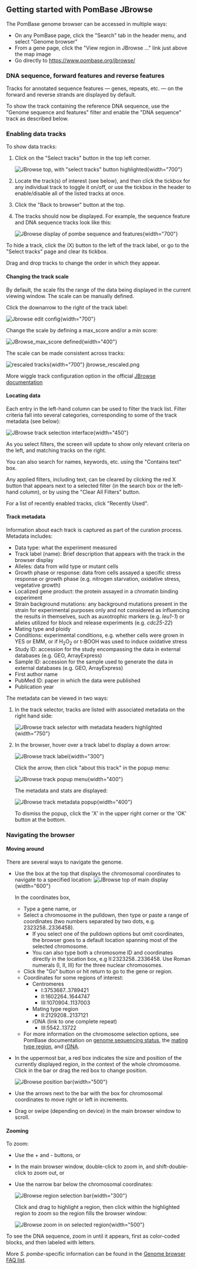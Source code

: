 ## Getting started with PomBase JBrowse

The PomBase genome browser can be accessed in multiple ways:

- On any PomBase page, click the "Search" tab in the header menu, and
  select "Genome browser"
- From a gene page, click the "View region in JBrowse ..." link just
  above the map image
- Go directly to https://www.pombase.org/jbrowse/

### DNA sequence, forward features and reverse features

Tracks for annotated sequence features &mdash; genes, repeats,
etc. &mdash; on the forward and reverse strands are displayed by
default.

To show the track containing the reference DNA sequence, use the
"Genome sequence and features" filter and enable the "DNA sequence"
track as described below.

### Enabling data tracks
To show data tracks:

1. Click on the "Select tracks" button in the top left corner.

    ![JBrowse top, with "select tracks" button highlighted](assets/jbrowse_main_top_track_button.png){width="700"}

2. Locate the track(s) of interest (see below), and then click the
tickbox for any individual track to toggle it on/off, or use the
tickbox in the header to enable/disable all of the listed tracks at
once.

3. Click the "Back to browser" button at the top.

4. The tracks should now be displayed. For example, the sequence
feature and DNA sequence tracks look like this:

    ![JBrowse display of pombe sequence and features](assets/jbrowse_seq_feature_tracks.png){width="700"}

To hide a track, click the (X) button to the left of the track label,
or go to the "Select tracks" page and clear its tickbox.

Drag and drop tracks to change the order in which they appear.

#### Changing the track scale
By default, the scale fits the range of the data being displayed in the current viewing window. The scale can be manually defined.

Click the downarrow to the right of the track label:

![Jbrowse edit config](assets/jbrowse_track_label_config.png){width="700"}

Change the scale by defining a max_score and/or a min score:

![JBrowse_max_score defined](assets/jbrowse_max_score.png){width="400"}

The scale can be made consistent across tracks: 

![rescaled tracks](jbrowse_rescaled.png){width="700"}
jbrowse_rescaled.png

More wiggle track configuration option in the official
[JBrowse documentation](http://gmod.org/wiki/JBrowse_Configuration_Guide#Wiggle_track_configuration_options)


#### Locating data
Each entry in the left-hand column can be used to filter the track
list. Filter criteria fall into several categories, corresponding to
some of the track metadata (see below):

![JBrowse track selection interface](assets/jbrowse_track_selector.png){width="450"}

As you select filters, the screen will update to show only relevant
criteria on the left, and matching tracks on the right.

You can also search for names, keywords, etc. using the "Contains
text" box.

Any applied filters, including text, can be cleared by clicking the
red X button that appears next to a selected filter (in the search box
or the left-hand column), or by using the "Clear All Filters" button.

For a list of recently enabled tracks, click "Recently Used".

#### Track metadata
Information about each track is captured as part of the curation
process. Metadata includes:

- Data type: what the experiment measured
- Track label (name): Brief description that appears with the track in
  the browser display
- Alleles: data from wild type or mutant cells
- Growth phase or response: data from cells assayed a specific stress
  response or growth phase (e.g. nitrogen starvation, oxidative
  stress, vegetative growth)
- Localized gene product: the protein assayed in a chromatin binding
  experiment
- Strain background mutations: any background mutations present in the
  strain for experimental purposes only and not considered as
  influencing the results in themselves, such as auxotrophic markers
  (e.g. *leu1-1*) or alleles utilized for block and release experiments
  (e.g. *cdc25-22*)
- Mating type and ploidy
- Conditions: experimental conditions, e.g. whether cells were grown
  in YES or EMM, or if H<sub>2</sub>O<sub>2</sub> or t-BOOH was used
  to induce oxidative stress
- Study ID: accession for the study encompassing the data in external
  databases (e.g. GEO, ArrayExpress)
- Sample ID: accession for the sample used to generate the data in
  external databases (e.g. GEO, ArrayExpress)
- First author name
- PubMed ID: paper in which the data were published
- Publication year

The metadata can be viewed in two ways:

1. In the track selector, tracks are listed with associated metadata
on the right hand side:

    ![JBrowse track selector with metadata headers highlighted](assets/jbrowse_track_selection_top.png){width="750"}


2. In the browser, hover over a track label to display a down
arrow:

    ![JBrowse track label](assets/jbrowse_track_label_hover.png){width="300"}

    Click the arrow, then click "about this track" in the popup menu:

    ![JBrowse track popup menu](assets/jbrowse_track_menu.png){width="400"}

    The metadata and stats are displayed:

    ![JBrowse track metadata popup](assets/jbrowse_metadata_popup.png){width="400"}

    To dismiss the popup, click the 'X' in the upper right corner or
    the 'OK' button at the bottom.

### Navigating the browser
#### Moving around
There are several ways to navigate the genome.

- Use the box at the top that displays the chromosomal coordinates to
  navigate to a specified location:
![JBrowse top of main display](assets/jbrowse_main_top_coords.png){width="600"}

    In the coordinates box,
     - Type a gene name, or
     - Select a chromosome in the pulldown, then type or paste a range
       of coordinates (two numbers separated by two dots,
       e.g. 2323258..2336458).
         - If you select one of the pulldown options but omit
          coordinates, the browser goes to a default location spanning
          most of the selected chromosome.
         - You can also type both a chromosome ID and coordinates
          directly in the location box, e.g II:2323258..2336458. Use
          Roman numerals (I, II, III) for the three nuclear
          chromosomes.
     - Click the "Go" button or hit return to go to the gene or
       region.
     - Coordinates for some regions of interest: 
         - Centromeres
             - I:3753687..3789421
             - II:1602264..1644747
             - III:1070904..1137003
         - Mating type region
             - II:2129208..2137121
         - rDNA (link to one complete repeat)
            - III:5542..13722
     - For more information on the chromosome selection options, see
       PomBase documentation on [genome sequencing status](status/sequencing-status),
       the [mating type region](status/mating-type-region), and
       [rDNA](faq/there-any-rdna-repeat-sequences-pombase).

- In the uppermost bar, a red box indicates the size and position of
  the currently displayed region, in the context of the whole
  chromosome. Click in the bar or drag the red box to change position.

    ![JBrowse position bar](assets/jbrowse_position_bar.png){width="500"}

- Use the arrows next to the bar with the box for chromosomal
  coordinates to move right or left in increments.
- Drag or swipe (depending on device) in the main browser window to
  scroll.


#### Zooming
To zoom:

- Use the + and - buttons, or
- In the main browser window, double-click to zoom in, and
  shift-double-click to zoom out, or
- Use the narrow bar below the chromosomal coordinates:

    ![JBrowse region selection bar](assets/jbrowse_region_selection_bar.png){width="300"}

     Click and drag to highlight a region, then click within the
     highlighted region to zoom so the region fills the browser window:

    ![JBrowse zoom in on selected region](assets//jbrowse_region_zoom.png){width="500"}

To see the DNA sequence, zoom in until it appears, first as
color-coded blocks, and then labeled with letters.

More *S. pombe*-specific information can be found in the [Genome
browser FAQ list](https://www.pombase.org/faq/genome-browser).
